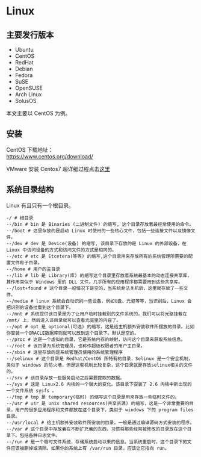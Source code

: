 # Linux

## 主要发行版本
- Ubuntu
- CentOS
- RedHat
- Debian
- Fedora
- SuSE
- OpenSUSE
- Arch Linux
- SolusOS

本文主要以 CentOS 为例。

## 安装

CentOS 下载地址：  
https://www.centos.org/download/

VMware 安装 Centos7 超详细过程点击[这里](https://www.runoob.com/w3cnote/vmware-install-centos7.html)

## 系统目录结构
Linux 有且只有一个根目录。

```shell
-/ # 根目录
--/bin # bin 是 Binaries (二进制文件) 的缩写, 这个目录存放着最经常使用的命令。
--/boot # 这里存放的是启动 Linux 时使用的一些核心文件，包括一些连接文件以及镜像文件。
--/dev # dev 是 Device(设备) 的缩写, 该目录下存放的是 Linux 的外部设备，在 Linux 中访问设备的方式和访问文件的方式是相同的。
--/etc # etc 是 Etcetera(等等) 的缩写,这个目录用来存放所有的系统管理所需要的配置文件和子目录。
--/home # 用户的主目录
--/lib # lib 是 Library(库) 的缩写这个目录里存放着系统最基本的动态连接共享库，其作用类似于 Windows 里的 DLL 文件。几乎所有的应用程序都需要用到这些共享库。
--/lost+found # 这个目录一般情况下是空的，当系统非法关机后，这里就存放了一些文件。
--/media # linux 系统会自动识别一些设备，例如U盘、光驱等等，当识别后，Linux 会把识别的设备挂载到这个目录下。
--/mnt # 系统提供该目录是为了让用户临时挂载别的文件系统的，我们可以将光驱挂载在 /mnt/ 上，然后进入该目录就可以查看光驱里的内容了。
--/opt # opt 是 optional(可选) 的缩写，这是给主机额外安装软件所摆放的目录。比如你安装一个ORACLE数据库则就可以放到这个目录下。默认是空的。
--/proc # 这是一个虚拟的目录，它是系统内存的映射，访问这个目录来获取系统信息。
--/root # 该目录为系统管理员，也称作超级权限者的用户主目录。
--/sbin # 这里存放的是系统管理员使用的系统管理程序
--/selinux # 这个目录是 Redhat/CentOS 所特有的目录，Selinux 是一个安全机制，类似于 windows 的防火墙，但是这套机制比较复杂，这个目录就是存放selinux相关的文件的。
--/srv # 该目录存放一些服务启动之后需要提取的数据。
--/sys # 这是 Linux2.6 内核的一个很大的变化。该目录下安装了 2.6 内核中新出现的一个文件系统 sysfs 。
--/tmp # tmp 是 temporary(临时) 的缩写这个目录是用来存放一些临时文件的。
--/usr # usr 是 unix shared resources(共享资源) 的缩写，这是一个非常重要的目录，用户的很多应用程序和文件都放在这个目录下，类似于 windows 下的 program files 目录。
--/usr/local # 给主机额外安装软件所安装的目录，一般是通过编译源码方式安装的程序。
--/var # 这个目录中存放着在不断扩充着的东西，习惯将那些经常被修改的目录放在这个目录下。包括各种日志文件。
--/run # 是一个临时文件系统，存储系统启动以来的信息。当系统重启时，这个目录下的文件应该被删掉或清除。如果你的系统上有 /var/run 目录，应该让它指向 run。
```
